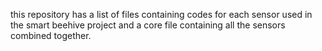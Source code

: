 this repository has a list of files containing codes for each sensor used in the smart beehive project and a core file containing all the sensors combined together.
